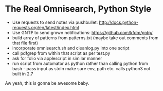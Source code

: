 # The Real Omnisearch, Python Style

- Use requests to send notes via pushbullet: http://docs.python-requests.org/en/latest/index.html
- Use GNTP to send grown notifications: https://github.com/kfdm/gntp/
- build array of patterns from patterns.txt (maybe take out comments from that file first)
- incorporate omnisearch.sh and cleanlog.py into one script
- call pdfgrep from within that script as per test.py
- ask for folio via applescript in similar manner
- run script from automator as python rather than calling python from bash - pass input as stdin
make sure env, path etc. calls python3 not built in 2.7

Aw yeah, this is gonna be awesome baby.
